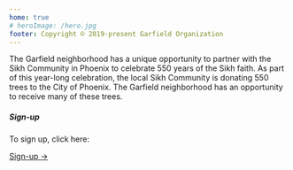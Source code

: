 ```yaml
---
home: true
# heroImage: /hero.jpg
footer: Copyright © 2019-present Garfield Organization
---
```


The Garfield neighborhood has a unique opportunity to partner with the Sikh Community in Phoenix to celebrate 550 years of the Sikh faith. As part of this year-long celebration, the local Sikh Community is donating 550 trees to the City of Phoenix. The Garfield neighborhood has an opportunity to receive many of these trees.

<div class="container">
  <div class="row mt-2 mb-2">
    <div class="col-sm-4">
      <div class="card" style="height:100%">
        <div class="card-body d-flex flex-column">
          <h5 class="card-title">Sign-up</h5>
          <p class="card-text">
            To sign up, click here:<br/>
          </p>
          <a href='https://docs.google.com/forms/d/e/1FAIpQLSdSvuDttkLXasnhSrp7QOiP7djPwWJ_-DfRNR8BemYqYaoMgQ/viewform?usp=sf_link' target='_blank' class='button  mt-auto'>Sign-up →</a>
        </div>
      </div>
    </div>
    <div class="col-sm-4">
      <div class="card" style="width: 18rem;">
        <div class="card-body d-flex flex-column">
          <h5 class="card-title">Guide</h5>
          <p class="card-text">
            A guide to qualification, selection, planting, and more.<br/>
          </p>
          <a class="button mt-auto" href="/guide">Guide →</a>
        </div>
      </div>
    </div>
    <div class="col-sm-4">
      <div class="card" style="width: 18rem;">
        <div class="card-body d-flex flex-column">
          <h5 class="card-title">En Español</h5>
          <p class="card-text">
            Something about Spanish speakers...<br/>
          </p>
          <a class="button mt-auto" href="/es">En español →</a>
        </div>
      </div>
    </div>
  </div>
</div>



<style lang='stylus'>
.button 
    display: inline-block
    font-size: 1.2rem
    color: #fff
    background-color: #3eaf7c
    padding: 0.8rem 1.6rem
    border-radius: 4px
    transition: background-color 0.1s ease
    box-sizing: border-box
    border-bottom: 1px solid #389d70
.button:hover
  text-decoration: none
  background-color: #4abf8a;
  color: #fff
</style>